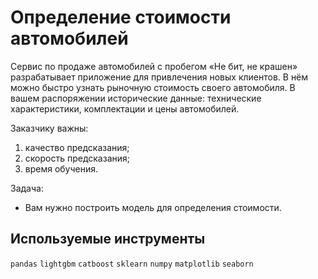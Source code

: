 # Определение стоимости автомобилей

Сервис по продаже автомобилей с пробегом «Не бит, не крашен» разрабатывает приложение для привлечения новых клиентов. В нём можно быстро узнать рыночную стоимость своего автомобиля. В вашем распоряжении исторические данные: технические характеристики, комплектации и цены автомобилей.

Заказчику важны:

1. качество предсказания;
2. скорость предсказания;
3. время обучения.

Задача:

- Вам нужно построить модель для определения стоимости.

## Используемые инструменты

`pandas` `lightgbm` `catboost` `sklearn`  `numpy` `matplotlib` `seaborn` 
